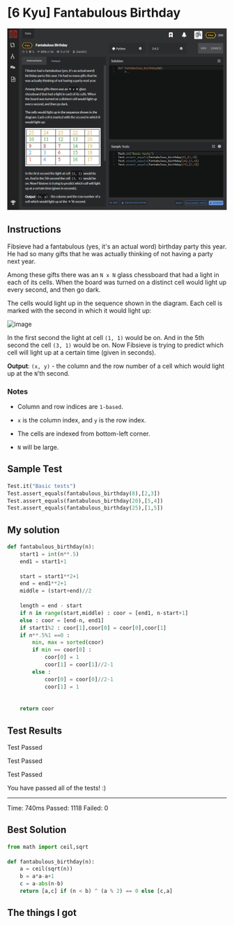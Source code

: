 # [6 Kyu] Fantabulous Birthday

![image](./Problem.png)


## Instructions

Fibsieve had a fantabulous (yes, it's an actual word) birthday party this year. He had so many gifts that he was actually thinking of not having a party next year.

Among these gifts there was an `N x N` glass chessboard that had a light in each of its cells. When the board was turned on a distinct cell would light up every second, and then go dark.

The cells would light up in the sequence shown in the diagram. Each cell is marked with the second in which it would light up:

![image](https://image.ibb.co/eBibSq/Fibsieve.png)

In the first second the light at cell `(1, 1)` would be on. And in the 5th second the cell `(3, 1)` would be on. Now Fibsieve is trying to predict which cell will light up at a certain time (given in seconds).

**Output**: `(x, y)` - the column and the row number of a cell which would light up at the `N`'th second.

### Notes

- Column and row indices are `1-based`.

- `x` is the column index, and `y` is the row index.

- The cells are indexed from bottom-left corner.

- `N` will be large.  

    

    

## Sample Test

```python
Test.it("Basic tests")
Test.assert_equals(fantabulous_birthday(8),[2,3])
Test.assert_equals(fantabulous_birthday(20),[5,4])
Test.assert_equals(fantabulous_birthday(25),[1,5])
```



## My solution

```python
def fantabulous_birthday(n):
    start1 = int(n**.5)
    end1 = start1+1
    
    start = start1**2+1
    end = end1**2+1
    middle = (start+end)//2
    
    length = end - start
    if n in range(start,middle) : coor = [end1, n-start+1]
    else : coor = [end-n, end1]
    if start1%2 : coor[1],coor[0] = coor[0],coor[1]
    if n**.5%1 ==0 :
        min, max = sorted(coor)
        if min == coor[0] :
            coor[0] = 1
            coor[1] = coor[1]//2-1
        else : 
            coor[0] = coor[0]//2-1
            coor[1] = 1
        
    
    return coor
```



## Test Results

Test Passed

Test Passed

Test Passed

You have passed all of the tests! :)

---------

Time: 740ms Passed: 1118 Failed: 0



## Best Solution

```python
from math import ceil,sqrt

def fantabulous_birthday(n):
    a = ceil(sqrt(n))
    b = a*a-a+1
    c = a-abs(n-b)
    return [a,c] if (n < b) ^ (a % 2) == 0 else [c,a]
```



## The things I got

